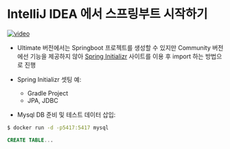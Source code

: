 [videoUrl]: http://127.0.0.1:8082/example-video-03.mp4
[thumbnailUrl]: http://127.0.0.1:8082/example-image-03.webp
[tags]: idea,springboot
[author]: me@aluc.io
[duration]: 00:58
[prev]: ./02-intellij-basic-usage-setting.md
[next]: ./04-intellij-editorconfig.md

# IntelliJ IDEA 에서 스프링부트 시작하기

[![video][thumbnailUrl]][videoUrl]

- Ultimate 버전에서는 Springboot 프로젝트를 생성할 수 있지만 Community 버전에선
  기능을 제공하지 않아 [Spring Initializr][spring_initializr] 사이트를 이용 후
  import 하는 방법으로 진행

- Spring Initializr 셋팅 예:
    - Gradle Project
    - JPA, JDBC

- Mysql DB 준비 및 테스트 데이터 삽입:

```sh
$ docker run -d -p5417:5417 mysql
```

```sql
CREATE TABLE...
```

[spring_initializr]: https://start.spring.io/
